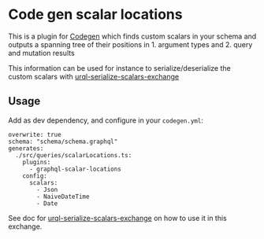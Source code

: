 # Code gen scalar locations 


This is a plugin for [Codegen](https://https://www.graphql-code-generator.com/) which finds custom scalars in your schema and outputs a spanning tree of their positions in 1. argument types and 2. query and mutation results 

This information can be used for instance to serialize/deserialize the custom scalars with [urql-serialize-scalars-exchange](https://www.npmjs.com/package/urql-serialize-scalars-exchange)

## Usage

Add as dev dependency, and configure in your `codegen.yml`:

```
overwrite: true
schema: "schema/schema.graphql"
generates:
  ./src/queries/scalarLocations.ts:
    plugins:
      - graphql-scalar-locations
    config:
      scalars: 
        - Json
        - NaiveDateTime
        - Date
```

See doc for [urql-serialize-scalars-exchange](https://www.npmjs.com/package/urql-serialize-scalars-exchange) on how to use it in this exchange.
